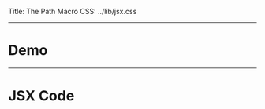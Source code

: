 Title: The Path Macro
CSS: ../lib/jsx.css

-----

# Demo

<div id="demo-area"></div>

-----

# JSX Code

<script src="http://gist-it.sudarmuthu.com/http://github.com/homizu/js-macro/blob/kw-examples/ex-js/macro-examples/kw/path/path.js"></script>

<script src="http://ajax.googleapis.com/ajax/libs/jquery/1.5/jquery.min.js"></script>
<script src="converted/path-expanded.js"></script>
